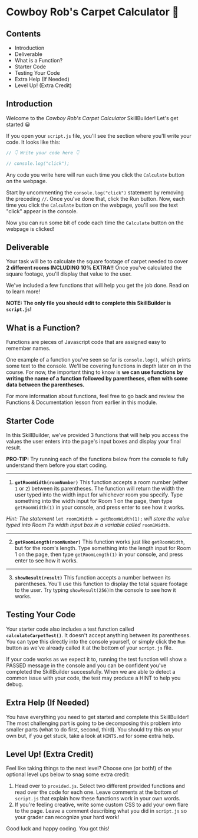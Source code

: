 # Cowboy Rob's Carpet Calculator 🤠
## Contents
- Introduction
- Deliverable
- What is a Function?
- Starter Code
- Testing Your Code
- Extra Help (If Needed)
- Level Up! (Extra Credit)

## Introduction
Welcome to the *Cowboy Rob's Carpet Calculator* SkillBuilder! Let's get started 😀

If you open your `script.js` file, you'll see the section where you'll write your code. It looks like this:

```js
// 👇 Write your code here 👇

// console.log("click");
```

Any code you write here will run each time you click the `Calculate` button on the webpage.

Start by uncommenting the `console.log("click")` statement by removing the preceding `//`. Once you've done that, click the Run button. Now, each time you click the `Calculate` button on the webpage, you'll see the text "click" appear in the console.

Now you can run some bit of code each time the `Calculate` button on the webpage is clicked! 

## Deliverable
Your task will be to calculate the square footage of carpet needed to cover **2 different rooms INCLUDING 10% EXTRA!!** Once you've calculated the square footage, you'll display that value to the user. 

We've included a few functions that will help you get the job done. Read on to learn more!

**NOTE: The only file you should edit to complete this SkillBuilder is `script.js`!**

## What is a Function? 
Functions are pieces of Javascript code that are assigned easy to remember names. 

One example of a function you've seen so far is `console.log()`, which prints some text to the console. We'll be covering functions in depth later on in the course. For now, the important thing to know is **we can use functions by writing the name of a function followed by parentheses, often with some data between the parentheses.** 

For more information about functions, feel free to go back and review the Functions & Documentation lesson from earlier in this module. 


## Starter Code
In this SkillBuilder, we've provided 3 functions that will help you access the values the user enters into the page's input boxes and display your final result.

**PRO-TIP:** Try running each of the functions below from the console to fully understand them before you start coding. 
<hr>

1. **`getRoomWidth(roomNumber)`**
This function accepts a room number (either `1` or `2`) between its parentheses. The function will return the width the user typed into the width input for whichever room you specify. Type something into the width input for Room 1 on the page, then type `getRoomWidth(1)` in your console, and press enter to see how it works. 

*Hint: The statement* `let room1Width = getRoomWidth(1);` *will store the value typed into Room 1's width input box in a variable called* `room1Width`.
<hr>

2. **`getRoomLength(roomNumber)`**
This function works just like `getRoomWidth`, but for the room's length. Type something into the length input for Room 1 on the page, then type `getRoomLength(1)` in your console, and press enter to see how it works. 
<hr>

3. **`showResult(result)`**
This function accepts a number between its parentheses. You'll use this function to display the total square footage to the user. Try typing `showResult(256)`in the console to see how it works.

## Testing Your Code
Your starter code also includes a test function called **`calculateCarpetTest()`**. It doesn't accept anything between its parentheses. You can type this directly into the console yourself, or simply click the `Run` button as we've already called it at the bottom of your `script.js` file.

If your code works as we expect it to, running the test function will show a PASSED message in the console and you can be confident you've completed the SkillBuilder successfully. When we are able to detect a common issue with your code, the test may produce a HINT to help you debug.

## Extra Help (If Needed)
You have everything you need to get started and complete this SkillBuilder! The most challenging part is going to be decomposing this problem into smaller parts (what to do first, second, third). You should try this on your own but, if you get stuck, take a look at `HINTS.md` for some extra help.


## Level Up! (Extra Credit)
Feel like taking things to the next level? Choose one (or both!) of the optional level ups below to snag some extra credit:

1. Head over to `provided.js`. Select two different provided functions and read over the code for each one. Leave comments at the bottom of  `script.js` that explain how these functions work in your own words. 
2. If you're feeling creative, write some custom CSS to add your own flare to the page. Leave a comment describing what you did in `script.js` so your grader can recognize your hard work! 

Good luck and happy coding. You got this!